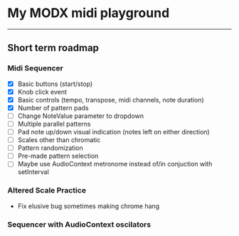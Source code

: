 # My MODX midi playground

---

## Short term roadmap

### Midi Sequencer

- [x] Basic buttons (start/stop)
- [x] Knob click event
- [x] Basic controls (tempo, transpose, midi channels, note duration)
- [x] Number of pattern pads
- [ ] Change NoteValue parameter to dropdown
- [ ] Multiple parallel patterns
- [ ] Pad note up/down visual indication (notes left on either direction)
- [ ] Scales other than chromatic
- [ ] Pattern randomization
- [ ] Pre-made pattern selection
- [ ] Maybe use AudioContext metronome instead of/in conjuction with setInterval

### Altered Scale Practice

- Fix elusive bug sometimes making chrome hang

### Sequencer with AudioContext oscilators
